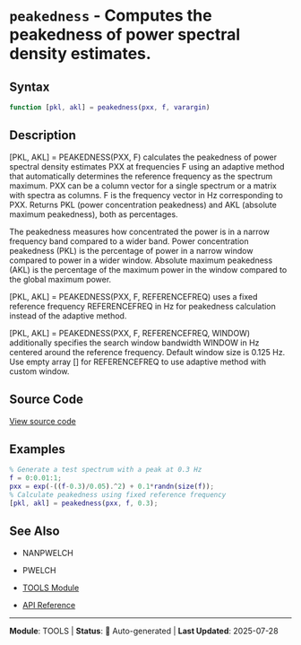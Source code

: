 # `peakedness` - Computes the peakedness of power spectral density estimates.

## Syntax

```matlab
function [pkl, akl] = peakedness(pxx, f, varargin)
```

## Description

[PKL, AKL] = PEAKEDNESS(PXX, F) calculates the peakedness of power spectral density estimates PXX at frequencies F using an adaptive method that automatically determines the reference frequency as the spectrum maximum. PXX can be a column vector for a single spectrum or a matrix with spectra as columns. F is the frequency vector in Hz corresponding to PXX. Returns PKL (power concentration peakedness) and AKL (absolute maximum peakedness), both as percentages.

The peakedness measures how concentrated the power is in a narrow frequency band compared to a wider band. Power concentration peakedness (PKL) is the percentage of power in a narrow window compared to power in a wider window. Absolute maximum peakedness (AKL) is the percentage of the maximum power in the window compared to the global maximum power.

[PKL, AKL] = PEAKEDNESS(PXX, F, REFERENCEFREQ) uses a fixed reference frequency REFERENCEFREQ in Hz for peakedness calculation instead of the adaptive method.

[PKL, AKL] = PEAKEDNESS(PXX, F, REFERENCEFREQ, WINDOW) additionally specifies the search window bandwidth WINDOW in Hz centered around the reference frequency. Default window size is 0.125 Hz. Use empty array [] for REFERENCEFREQ to use adaptive method with custom window.

## Source Code

[View source code](../../../src/tools/peakedness.m)

## Examples

```matlab
% Generate a test spectrum with a peak at 0.3 Hz
f = 0:0.01:1;
pxx = exp(-((f-0.3)/0.05).^2) + 0.1*randn(size(f));
% Calculate peakedness using fixed reference frequency
[pkl, akl] = peakedness(pxx, f, 0.3);
```

## See Also

- NANPWELCH
- PWELCH

- [TOOLS Module](README.md)
- [API Reference](../README.md)

---

**Module**: TOOLS | **Status**: 🔄 Auto-generated | **Last Updated**: 2025-07-28
